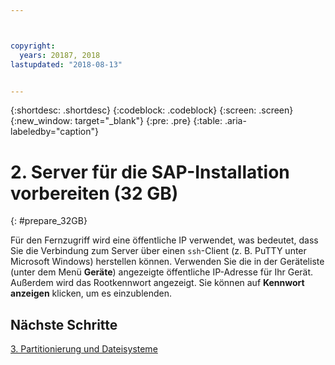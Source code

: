 ```yaml
---



copyright:
  years: 20187, 2018
lastupdated: "2018-08-13"


---
```


{:shortdesc: .shortdesc}
{:codeblock: .codeblock}
{:screen: .screen}
{:new_window: target="_blank"}
{:pre: .pre}
{:table: .aria-labeledby="caption"}

# 2. Server für die SAP-Installation vorbereiten (32 GB)
{: #prepare_32GB}

Für den Fernzugriff wird eine öffentliche IP verwendet, was bedeutet, dass Sie die Verbindung zum Server über einen `ssh`-Client (z. B. PuTTY unter Microsoft Windows) herstellen können. Verwenden Sie die in der Geräteliste (unter dem Menü **Geräte**) angezeigte öffentliche IP-Adresse für Ihr Gerät. Außerdem wird das Rootkennwort angezeigt. Sie können auf **Kennwort anzeigen** klicken, um es einzublenden.

## Nächste Schritte

 [3. Partitionierung und Dateisysteme](/docs/infrastructure/sap-netweaver-rhel-qrg/rhel-partition-32GB.html)
